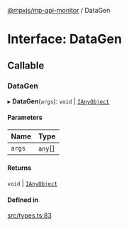 [@mpxjs/mp-api-monitor](../index.md) / DataGen

# Interface: DataGen

## Callable

### DataGen

▸ **DataGen**(`args`): `void` \| [`IAnyObject`](../index.md#ianyobject)

#### Parameters

| Name | Type |
| :------ | :------ |
| `args` | `any`[] |

#### Returns

`void` \| [`IAnyObject`](../index.md#ianyobject)

#### Defined in

[src/types.ts:83](https://github.com/mpx-ecology/mp-api-monitor/blob/95e0f31/src/types.ts#L83)

